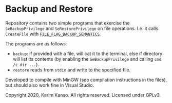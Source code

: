 # Backup and Restore

Repository contains two simple programs that exercise the
`SeBackupPrivilege` and `SeRestorePrivilege` on file
operations. I.e. it calls `CreateFile` with
[`FILE_FLAG_BACKUP_SEMANTICS`][createfile].


The programs are as follows:

* `backup`: if provided with a file, will cat it to the terminal, else
  if directory will list its contents (by enabling the
  `SeBackupPrivilege` and calling `cmd /c dir ...`).
* `restore` reads from `stdin` and write to the specified file.


Developed to compile with MinGW (see compilation instructions in the
files), but should also work fine in Visual Studio.


Copyright 2020, Karim Kanso. All rights reserved. Licensed under GPLv3.

[createfile]: https://docs.microsoft.com/en-us/windows/win32/api/fileapi/nf-fileapi-createfilea

